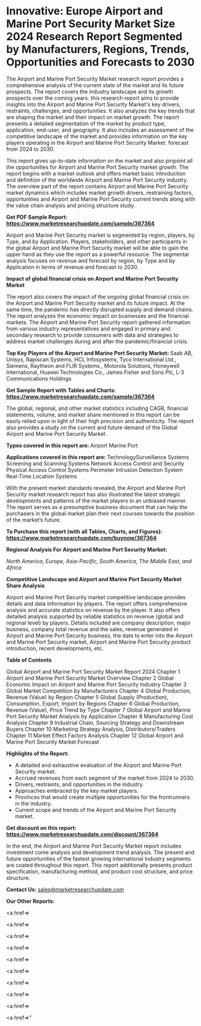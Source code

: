 # Innovative: Europe Airport and Marine Port Security Market Size 2024 Research Report Segmented by Manufacturers, Regions, Trends, Opportunities and Forecasts to 2030

The Airport and Marine Port Security Market research report provides a comprehensive analysis of the current state of the market and its future prospects. The report covers the industry landscape and its growth prospects over the coming years. this research report aims to provide insights into the Airport and Marine Port Security Market's key drivers, restraints, challenges, and opportunities. It also analyzes the key trends that are shaping the market and their impact on market growth. The report presents a detailed segmentation of the market by product type, application, end-user, and geography. It also includes an assessment of the competitive landscape of the market and provides information on the key players operating in the Airport and Marine Port Security Market. forecast from 2024 to 2030.

This report gives up-to-date information on the market and also pinpoint all the opportunities for Airport and Marine Port Security market growth. The report begins with a market outlook and offers market basic introduction and definition of the worldwide Airport and Marine Port Security industry. The overview part of the report contains Airport and Marine Port Security market dynamics which includes market growth drivers, restraining factors, opportunities and Airport and Marine Port Security current trends along with the value chain analysis and pricing structure study.

<strong><b>Get PDF Sample Report: <a href=https://www.marketresearchupdate.com/sample/367364>https://www.marketresearchupdate.com/sample/367364</a></b></strong>

Airport and Marine Port Security market is segmented by region, players, by Type, and by Application. Players, stakeholders, and other participants in the global Airport and Marine Port Security market will be able to gain the upper hand as they use the report as a powerful resource. The segmental analysis focuses on revenue and forecast by region, by Type and by Application in terms of revenue and forecast to 2030.

<strong><b>Impact of global financial crisis on Airport and Marine Port Security Market</b></strong>

The report also covers the impact of the ongoing global financial crisis on the Airport and Marine Port Security market and its future impact. At the same time, the pandemic has directly disrupted supply and demand chains. The report analyzes the economic impact on businesses and the financial markets. The Airport and Marine Port Security report gathered information from various industry representatives and engaged in primary and secondary research to provide consumers with data and strategies to address market challenges during and after the pandemic/financial crisis.

<strong><b>Top Key Players of the Airport and Marine Port Security Market:
</b></strong>Saab AB, Unisys, Rapiscan Systems, HCL Infosystems, Tyco International Ltd., Siemens, Raytheon and FLIR Systems., Motorola Solutions, Honeywell International, Huawei Technologies Co., James Fisher and Sons Plc, L-3 Communications Holdings<strong><b>
</b></strong>

<strong><b>Get Sample Report with Tables and Charts: <a href=https://www.marketresearchupdate.com/sample/367364>https://www.marketresearchupdate.com/sample/367364</a></b></strong>

The global, regional, and other market statistics including CAGR, financial statements, volume, and market share mentioned in this report can be easily relied upon in light of their high precision and authenticity. The report also provides a study on the current and future demand of the Global Airport and Marine Port Security Market.

<strong><b>Types covered in this report are:
</b></strong>Airport
Marine Port<strong><b>
</b></strong>

<strong><b>Applications covered in this report are:
</b></strong>TechnologySurveillance Systems
Screening and Scanning Systems
Network Access Control and Security
Physical Access Control Systems
Perimeter Intrusion Detection System
Real-Time Location Systems<strong><b>
</b></strong>

With the present market standards revealed, the Airport and Marine Port Security market research report has also illustrated the latest strategic developments and patterns of the market players in an unbiased manner. The report serves as a presumptive business document that can help the purchasers in the global market plan their next courses towards the position of the market’s future.

<strong><b>To Purchase this report (with all Tables, Charts, and Figures): <a href=https://www.marketresearchupdate.com/buynow/367364>https://www.marketresearchupdate.com/buynow/367364</a></b></strong>

<strong><b>Regional Analysis For Airport and Marine Port Security Market:</b></strong>

<em><i>North America, Europe, Asia-Pacific, South America, The Middle East, and Africa</i></em>

<strong><b>Competitive Landscape and Airport and Marine Port Security Market Share Analysis</b></strong>

Airport and Marine Port Security market competitive landscape provides details and data information by players. The report offers comprehensive analysis and accurate statistics on revenue by the player. It also offers detailed analysis supported by reliable statistics on revenue (global and regional level) by players. Details included are company description, major business, company total revenue and the sales, revenue generated in Airport and Marine Port Security business, the date to enter into the Airport and Marine Port Security market, Airport and Marine Port Security product introduction, recent developments, etc.

<strong><b>Table of Contents</b></strong>

Global Airport and Marine Port Security Market Report 2024
Chapter 1 Airport and Marine Port Security Market Overview
Chapter 2 Global Economic Impact on Airport and Marine Port Security Industry
Chapter 3 Global Market Competition by Manufacturers
Chapter 4 Global Production, Revenue (Value) by Region
Chapter 5 Global Supply (Production), Consumption, Export, Import by Regions
Chapter 6 Global Production, Revenue (Value), Price Trend by Type
Chapter 7 Global Airport and Marine Port Security Market Analysis by Application
Chapter 8 Manufacturing Cost Analysis
Chapter 9 Industrial Chain, Sourcing Strategy and Downstream Buyers
Chapter 10 Marketing Strategy Analysis, Distributors/Traders
Chapter 11 Market Effect Factors Analysis
Chapter 12 Global Airport and Marine Port Security Market Forecast

<strong><b>Highlights of the Report:</b></strong>

- A detailed and exhaustive evaluation of the Airport and Marine Port Security market.
- Accrued revenues from each segment of the market from 2024 to 2030.
- Drivers, restraints, and opportunities in the industry.
- Approaches embraced by the key market players.
- Provinces that would create multiple opportunities for the frontrunners in the industry.
- Current scope and trends of the Airport and Marine Port Security market.

<strong><b>Get discount on this report: <a href=https://www.marketresearchupdate.com/discount/367364>https://www.marketresearchupdate.com/discount/367364</a></b></strong>

In the end, the Airport and Marine Port Security Market report includes investment come analysis and development trend analysis. The present and future opportunities of the fastest growing international industry segments are coated throughout this report. This report additionally presents product specification, manufacturing method, and product cost structure, and price structure.

<strong><b>Contact Us:
</b></strong>sales@marketresearchupdate.com

<strong>Our Other Reports:</strong>

<a href=></a>

<a href=></a>

<a href=></a>

<a href=></a>

<a href=></a>

<a href=></a>

<a href=></a>

<a href=></a>

<a href=></a>

<a href=></a>"
